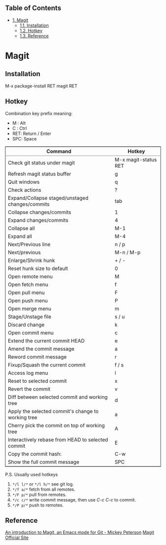 <div id="table-of-contents">
<h2>Table of Contents</h2>
<div id="text-table-of-contents">
<ul>
<li><a href="#sec-1">1. Magit</a>
<ul>
<li><a href="#sec-1-1">1.1. Installation</a></li>
<li><a href="#sec-1-2">1.2. Hotkey</a></li>
<li><a href="#sec-1-3">1.3. Reference</a></li>
</ul>
</li>
</ul>
</div>
</div>


# Magit<a id="sec-1" name="sec-1"></a>

## Installation<a id="sec-1-1" name="sec-1-1"></a>

M-x package-install RET magit RET

## Hotkey<a id="sec-1-2" name="sec-1-2"></a>

Combination key prefix meaning:
-   M : Alt
-   C : Ctrl
-   RET: Return / Enter
-   SPC: Space

<table border="2" cellspacing="0" cellpadding="6" rules="groups" frame="hsides">


<colgroup>
<col  class="left" />

<col  class="left" />
</colgroup>
<thead>
<tr>
<th scope="col" class="left">Command</th>
<th scope="col" class="left">Hotkey</th>
</tr>
</thead>

<tbody>
<tr>
<td class="left">Check git status under magit</td>
<td class="left">M-x magit-status RET</td>
</tr>


<tr>
<td class="left">Refresh magit status buffer</td>
<td class="left">g</td>
</tr>


<tr>
<td class="left">Quit windows</td>
<td class="left">q</td>
</tr>


<tr>
<td class="left">Check actions</td>
<td class="left">?</td>
</tr>


<tr>
<td class="left">Expand/Collapse staged/unstaged changes/commits</td>
<td class="left">tab</td>
</tr>


<tr>
<td class="left">Collapse changes/commits</td>
<td class="left">1</td>
</tr>


<tr>
<td class="left">Expand changes/commits</td>
<td class="left">4</td>
</tr>


<tr>
<td class="left">Collapse all</td>
<td class="left">M-1</td>
</tr>


<tr>
<td class="left">Expand all</td>
<td class="left">M-4</td>
</tr>


<tr>
<td class="left">Next/Previous line</td>
<td class="left">n / p</td>
</tr>


<tr>
<td class="left">Next/previous</td>
<td class="left">M-n / M-p</td>
</tr>


<tr>
<td class="left">Enlarge/Shrink hunk</td>
<td class="left">+ / -</td>
</tr>


<tr>
<td class="left">Reset hunk size to default</td>
<td class="left">0</td>
</tr>


<tr>
<td class="left">Open remote menu</td>
<td class="left">M</td>
</tr>


<tr>
<td class="left">Open fetch menu</td>
<td class="left">f</td>
</tr>


<tr>
<td class="left">Open pull menu</td>
<td class="left">F</td>
</tr>


<tr>
<td class="left">Open push menu</td>
<td class="left">P</td>
</tr>


<tr>
<td class="left">Open merge menu</td>
<td class="left">m</td>
</tr>


<tr>
<td class="left">Stage/Unstage file</td>
<td class="left">s / u</td>
</tr>


<tr>
<td class="left">Discard change</td>
<td class="left">k</td>
</tr>


<tr>
<td class="left">Open commit menu</td>
<td class="left">c</td>
</tr>


<tr>
<td class="left">Extend the current commit HEAD</td>
<td class="left">e</td>
</tr>


<tr>
<td class="left">Amend the commit message</td>
<td class="left">a</td>
</tr>


<tr>
<td class="left">Reword commit message</td>
<td class="left">r</td>
</tr>


<tr>
<td class="left">Fixup/Squash the current commit</td>
<td class="left">f / s</td>
</tr>


<tr>
<td class="left">Access log menu</td>
<td class="left">l</td>
</tr>


<tr>
<td class="left">Reset to selected commit</td>
<td class="left">x</td>
</tr>


<tr>
<td class="left">Revert the commit</td>
<td class="left">v</td>
</tr>


<tr>
<td class="left">Diff between selected commit and working tree</td>
<td class="left">d</td>
</tr>


<tr>
<td class="left">Apply the selected commit's change to working tree</td>
<td class="left">a</td>
</tr>


<tr>
<td class="left">Cherry pick the commit on top of working tree</td>
<td class="left">A</td>
</tr>


<tr>
<td class="left">Interactively rebase from HEAD to selected commit</td>
<td class="left">E</td>
</tr>


<tr>
<td class="left">Copy the commit hash:</td>
<td class="left">C-w</td>
</tr>


<tr>
<td class="left">Show the full commit message</td>
<td class="left">SPC</td>
</tr>
</tbody>
</table>

P.S. Usually used hotkeys
1.  `*/l l/*` or `*/l h/*` see git log.
2.  `*/f a/*` fetch from all remotes.
3.  `*/F p/*` pull from remotes.
4.  `*/c c/*` write commit message, then use *C-c C-c* to commit.
5.  `*/P p/*` push to remotes.

## Reference<a id="sec-1-3" name="sec-1-3"></a>

[An introduction to Magit, an Emacs mode for Git - Mickey Peterson](https://www.masteringemacs.org/article/introduction-magit-emacs-mode-git)
[Magit Official Site](https://magit.vc/)